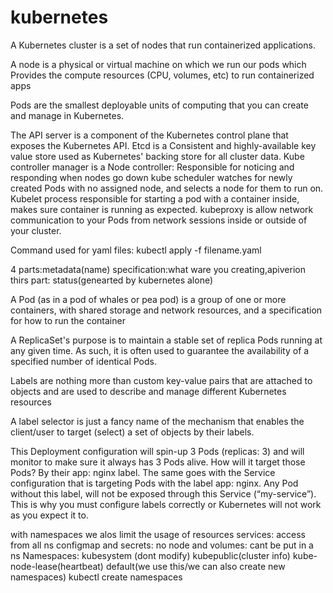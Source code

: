 # kubernetes

A Kubernetes cluster is a set of nodes that run containerized applications. 

A node is a physical or virtual machine on which we run our pods which Provides the compute resources (CPU, volumes, etc) to run containerized apps

Pods are the smallest deployable units of computing that you can create and manage in Kubernetes.

The API server is a component of the Kubernetes control plane that exposes the Kubernetes API.
Etcd is a Consistent and highly-available key value store used as Kubernetes' backing store for all cluster data.
Kube controller manager is a Node controller: Responsible for noticing and responding when nodes go down
kube scheduler  watches for newly created Pods with no assigned node, and selects a node for them to run on.
Kubelet process responsible for starting a pod with a container inside, makes sure container is running as expected.
kubeproxy is allow network communication to your Pods from network sessions inside or outside of your cluster.

Command used for yaml files:
kubectl apply -f filename.yaml

4 parts:metadata(name)
specification:what ware you creating,apiverion
thirs part: status(genearted by kubernetes alone)

A Pod (as in a pod of whales or pea pod) is a group of one or more containers, with shared storage and network resources, and a specification for how to run the container

A ReplicaSet's purpose is to maintain a stable set of replica Pods running at any given time. As such, it is often used to guarantee the availability of a specified number of identical Pods.

Labels are nothing more than custom key-value pairs that are attached to objects and are used to describe and manage different Kubernetes resources

A label selector is just a fancy name of the mechanism that enables the client/user to target (select) a set of objects by their labels. 


This Deployment configuration will spin-up 3 Pods (replicas: 3) and will monitor to make sure it always has 3 Pods alive. How will it target those Pods? By their app: nginx label. The same goes with the Service configuration that is targeting Pods with the label app: nginx. Any Pod without this label, will not be exposed through this Service (“my-service”). This is why you must configure labels correctly or Kubernetes will not work as you expect it to.


with namespaces we alos limit the usage of resources
services: access from all ns
configmap and secrets: no
node and volumes: cant be put in a ns
Namespaces: kubesystem (dont modify)
kubepublic(cluster info)
kube-node-lease(heartbeat)
default(we use this/we can also create new namespaces)
kubectl create namespaces
